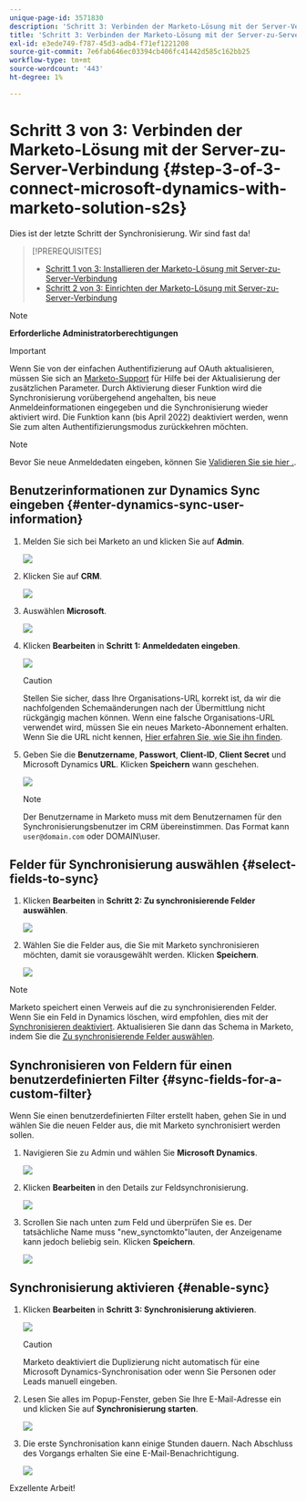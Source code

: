 ```yaml
---
unique-page-id: 3571830
description: 'Schritt 3: Verbinden der Marketo-Lösung mit der Server-Verbindung - Marketo Docs - Produktdokumentation'
title: 'Schritt 3: Verbinden der Marketo-Lösung mit der Server-zu-Server-Verbindung'
exl-id: e3ede749-f787-45d3-adb4-f71ef1221208
source-git-commit: 7e6fab646ec03394cb406fc41442d585c162bb25
workflow-type: tm+mt
source-wordcount: '443'
ht-degree: 1%

---
```


# Schritt 3 von 3: Verbinden der Marketo-Lösung mit der Server-zu-Server-Verbindung {#step-3-of-3-connect-microsoft-dynamics-with-marketo-solution-s2s}

Dies ist der letzte Schritt der Synchronisierung. Wir sind fast da!

>[!PREREQUISITES]
>
>* [Schritt 1 von 3: Installieren der Marketo-Lösung mit Server-zu-Server-Verbindung](/help/marketo/product-docs/crm-sync/microsoft-dynamics-sync/sync-setup/microsoft-dynamics-365-with-s2s-connection/step-1-of-3-install.md)
>* [Schritt 2 von 3: Einrichten der Marketo-Lösung mit Server-zu-Server-Verbindung](/help/marketo/product-docs/crm-sync/microsoft-dynamics-sync/sync-setup/microsoft-dynamics-365-with-s2s-connection/step-2-of-3-set-up.md)


>[!NOTE]
>
>**Erforderliche Administratorberechtigungen**

>[!IMPORTANT]
>
>Wenn Sie von der einfachen Authentifizierung auf OAuth aktualisieren, müssen Sie sich an [Marketo-Support](https://nation.marketo.com/t5/support/ct-p/Support) für Hilfe bei der Aktualisierung der zusätzlichen Parameter. Durch Aktivierung dieser Funktion wird die Synchronisierung vorübergehend angehalten, bis neue Anmeldeinformationen eingegeben und die Synchronisierung wieder aktiviert wird. Die Funktion kann (bis April 2022) deaktiviert werden, wenn Sie zum alten Authentifizierungsmodus zurückkehren möchten.

>[!NOTE]
>
>Bevor Sie neue Anmeldedaten eingeben, können Sie [Validieren Sie sie hier .](/help/marketo/product-docs/crm-sync/microsoft-dynamics-sync/sync-setup/validate-microsoft-dynamics-sync.md).

## Benutzerinformationen zur Dynamics Sync eingeben {#enter-dynamics-sync-user-information}

1. Melden Sie sich bei Marketo an und klicken Sie auf **Admin**.

   ![](assets/login-admin.png)

1. Klicken Sie auf **CRM**.

   ![](assets/image2015-3-16-9-3a47-3a34.png)

1. Auswählen **Microsoft**.

   ![](assets/image2015-3-16-9-3a50-3a6.png)

1. Klicken **Bearbeiten** in **Schritt 1: Anmeldedaten eingeben**.

   ![](assets/image2015-3-16-9-3a48-3a43.png)

   >[!CAUTION]
   >
   >Stellen Sie sicher, dass Ihre Organisations-URL korrekt ist, da wir die nachfolgenden Schemaänderungen nach der Übermittlung nicht rückgängig machen können. Wenn eine falsche Organisations-URL verwendet wird, müssen Sie ein neues Marketo-Abonnement erhalten. Wenn Sie die URL nicht kennen, [Hier erfahren Sie, wie Sie ihn finden](/help/marketo/product-docs/crm-sync/microsoft-dynamics-sync/sync-setup/view-the-organization-service-url.md).

1. Geben Sie die **Benutzername**, **Passwort**, **Client-ID**, **Client Secret** und Microsoft Dynamics **URL**. Klicken **Speichern** wann geschehen.

   ![](assets/step-3-of-3-connect-s2s-5.png)

   >[!NOTE]
   >
   >Der Benutzername in Marketo muss mit dem Benutzernamen für den Synchronisierungsbenutzer im CRM übereinstimmen. Das Format kann `user@domain.com` oder DOMAIN\user.

## Felder für Synchronisierung auswählen {#select-fields-to-sync}

1. Klicken **Bearbeiten** in **Schritt 2: Zu synchronisierende Felder auswählen**.

   ![](assets/image2015-3-16-9-3a51-3a28.png)

1. Wählen Sie die Felder aus, die Sie mit Marketo synchronisieren möchten, damit sie vorausgewählt werden. Klicken **Speichern**.

   ![](assets/image2016-8-25-15-3a6-3a11.png)

>[!NOTE]
>
>Marketo speichert einen Verweis auf die zu synchronisierenden Felder. Wenn Sie ein Feld in Dynamics löschen, wird empfohlen, dies mit der [Synchronisieren deaktiviert](/help/marketo/product-docs/crm-sync/salesforce-sync/enable-disable-the-salesforce-sync.md). Aktualisieren Sie dann das Schema in Marketo, indem Sie die [Zu synchronisierende Felder auswählen](/help/marketo/product-docs/crm-sync/microsoft-dynamics-sync/microsoft-dynamics-sync-details/microsoft-dynamics-sync-field-sync/editing-fields-to-sync-before-deleting-them-in-dynamics.md).

## Synchronisieren von Feldern für einen benutzerdefinierten Filter {#sync-fields-for-a-custom-filter}

Wenn Sie einen benutzerdefinierten Filter erstellt haben, gehen Sie in und wählen Sie die neuen Felder aus, die mit Marketo synchronisiert werden sollen.

1. Navigieren Sie zu Admin und wählen Sie **Microsoft Dynamics**.

   ![](assets/image2015-10-9-9-3a50-3a9.png)

1. Klicken **Bearbeiten** in den Details zur Feldsynchronisierung.

   ![](assets/image2015-10-9-9-3a52-3a23.png)

1. Scrollen Sie nach unten zum Feld und überprüfen Sie es. Der tatsächliche Name muss &quot;new_synctomkto&quot;lauten, der Anzeigename kann jedoch beliebig sein. Klicken **Speichern**.

   ![](assets/image2016-8-25-15-3a7-3a35.png)

## Synchronisierung aktivieren {#enable-sync}

1. Klicken **Bearbeiten** in **Schritt 3: Synchronisierung aktivieren**.

   ![](assets/image2015-3-16-9-3a52-3a2.png)

   >[!CAUTION]
   >
   >Marketo deaktiviert die Duplizierung nicht automatisch für eine Microsoft Dynamics-Synchronisation oder wenn Sie Personen oder Leads manuell eingeben.

1. Lesen Sie alles im Popup-Fenster, geben Sie Ihre E-Mail-Adresse ein und klicken Sie auf **Synchronisierung starten**.

   ![](assets/image2015-3-16-9-3a55-3a10.png)

1. Die erste Synchronisation kann einige Stunden dauern. Nach Abschluss des Vorgangs erhalten Sie eine E-Mail-Benachrichtigung.

   ![](assets/image2015-3-16-9-3a59-3a51.png)

Exzellente Arbeit!
